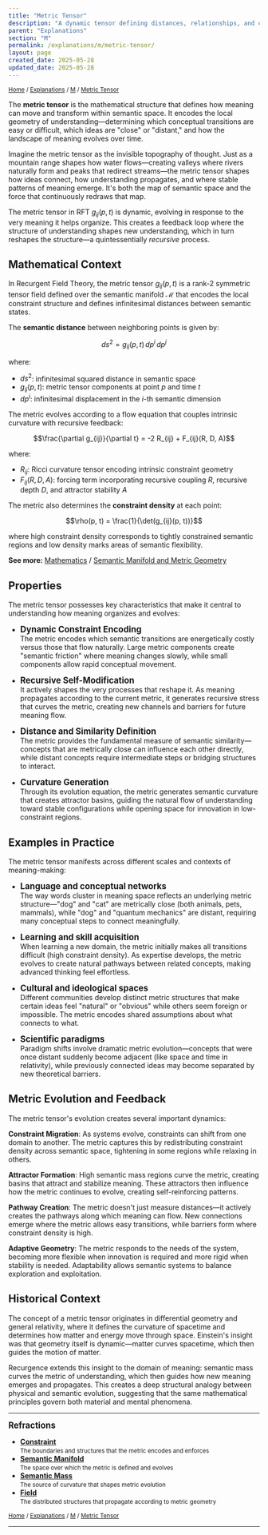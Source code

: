 ```yaml
---
title: "Metric Tensor"
description: "A dynamic tensor defining distances, relationships, and constraints in semantic space"
parent: "Explanations"
section: "M"
permalink: /explanations/m/metric-tensor/
layout: page
created_date: 2025-05-28
updated_date: 2025-05-28
---
```


<small>[Home](/) / [Explanations](/explanations/) / [M](/explanations/m/) / <u>Metric Tensor</u></small>

The **metric tensor** is the mathematical structure that defines how meaning can move and transform within semantic space. It encodes the local geometry of understanding—determining which conceptual transitions are easy or difficult, which ideas are "close" or "distant," and how the landscape of meaning evolves over time.

Imagine the metric tensor as the invisible topography of thought. Just as a mountain range shapes how water flows—creating valleys where rivers naturally form and peaks that redirect streams—the metric tensor shapes how ideas connect, how understanding propagates, and where stable patterns of meaning emerge. It's both the map of semantic space and the force that continuously redraws that map.

The metric tensor in RFT $g_{ij}(p, t)$ is dynamic, evolving in response to the very meaning it helps organize. This creates a feedback loop where the structure of understanding shapes new understanding, which in turn reshapes the structure—a quintessentially *recursive* process.

## Mathematical Context

In Recurgent Field Theory, the metric tensor $g_{ij}(p, t)$ is a rank-2 symmetric tensor field defined over the semantic manifold $\mathcal{M}$ that encodes the local constraint structure and defines infinitesimal distances between semantic states.

The **semantic distance** between neighboring points is given by:

$$ds^2 = g_{ij}(p, t) \, dp^i \, dp^j$$

where:
- $ds^2$: infinitesimal squared distance in semantic space
- $g_{ij}(p, t)$: metric tensor components at point $p$ and time $t$
- $dp^i$: infinitesimal displacement in the $i$-th semantic dimension

The metric evolves according to a flow equation that couples intrinsic curvature with recursive feedback:

$$\frac{\partial g_{ij}}{\partial t} = -2 R_{ij} + F_{ij}(R, D, A)$$

where:
- $R_{ij}$: Ricci curvature tensor encoding intrinsic constraint geometry
- $F_{ij}(R, D, A)$: forcing term incorporating recursive coupling $R$, recursive depth $D$, and attractor stability $A$

The metric also determines the **constraint density** at each point:

$$\rho(p, t) = \frac{1}{\det(g_{ij}(p, t))}$$

where high constraint density corresponds to tightly constrained semantic regions and low density marks areas of semantic flexibility.

**See more:** [Mathematics](/math/) / [Semantic Manifold and Metric Geometry](/math/03-semantic-manifold/)

## Properties

The metric tensor possesses key characteristics that make it central to understanding how meaning organizes and evolves:

- **<big>Dynamic Constraint Encoding</big>**  
The metric encodes which semantic transitions are energetically costly versus those that flow naturally. Large metric components create "semantic friction" where meaning changes slowly, while small components allow rapid conceptual movement.

- **<big>Recursive Self-Modification</big>**  
It actively shapes the very processes that reshape it. As meaning propagates according to the current metric, it generates recursive stress that curves the metric, creating new channels and barriers for future meaning flow.

- **<big>Distance and Similarity Definition</big>**  
The metric provides the fundamental measure of semantic similarity—concepts that are metrically close can influence each other directly, while distant concepts require intermediate steps or bridging structures to interact.

- **<big>Curvature Generation</big>**  
Through its evolution equation, the metric generates semantic curvature that creates attractor basins, guiding the natural flow of understanding toward stable configurations while opening space for innovation in low-constraint regions.

## Examples in Practice

The metric tensor manifests across different scales and contexts of meaning-making:

- **<big>Language and conceptual networks</big>**  
The way words cluster in meaning space reflects an underlying metric structure—"dog" and "cat" are metrically close (both animals, pets, mammals), while "dog" and "quantum mechanics" are distant, requiring many conceptual steps to connect meaningfully.

- **<big>Learning and skill acquisition</big>**  
When learning a new domain, the metric initially makes all transitions difficult (high constraint density). As expertise develops, the metric evolves to create natural pathways between related concepts, making advanced thinking feel effortless.

- **<big>Cultural and ideological spaces</big>**  
Different communities develop distinct metric structures that make certain ideas feel "natural" or "obvious" while others seem foreign or impossible. The metric encodes shared assumptions about what connects to what.

- **<big>Scientific paradigms</big>**  
Paradigm shifts involve dramatic metric evolution—concepts that were once distant suddenly become adjacent (like space and time in relativity), while previously connected ideas may become separated by new theoretical barriers.

## Metric Evolution and Feedback

The metric tensor's evolution creates several important dynamics:

**Constraint Migration**: As systems evolve, constraints can shift from one domain to another. The metric captures this by redistributing constraint density across semantic space, tightening in some regions while relaxing in others.

**Attractor Formation**: High semantic mass regions curve the metric, creating basins that attract and stabilize meaning. These attractors then influence how the metric continues to evolve, creating self-reinforcing patterns.

**Pathway Creation**: The metric doesn't just measure distances—it actively creates the pathways along which meaning can flow. New connections emerge where the metric allows easy transitions, while barriers form where constraint density is high.

**Adaptive Geometry**: The metric responds to the needs of the system, becoming more flexible when innovation is required and more rigid when stability is needed. Adaptability allows semantic systems to balance exploration and exploitation.

## Historical Context

The concept of a metric tensor originates in differential geometry and general relativity, where it defines the curvature of spacetime and determines how matter and energy move through space. Einstein's insight was that geometry itself is dynamic—matter curves spacetime, which then guides the motion of matter.

Recurgence extends this insight to the domain of meaning: semantic mass curves the metric of understanding, which then guides how new meaning emerges and propagates. This creates a deep structural analogy between physical and semantic evolution, suggesting that the same mathematical principles govern both material and mental phenomena.

---

**<big>Refractions</big>**

- **[Constraint](/explanations/c/constraint/)**  
  <small>The boundaries and structures that the metric encodes and enforces</small>
- **[Semantic Manifold](/explanations/s/semantic-manifold/)**  
  <small>The space over which the metric is defined and evolves</small>
- **[Semantic Mass](/explanations/s/semantic-mass/)**  
  <small>The source of curvature that shapes metric evolution</small>
- **[Field](/explanations/f/field/)**  
  <small>The distributed structures that propagate according to metric geometry</small>

<small>[Home](/) / [Explanations](/explanations/) / [M](/explanations/m/) / <u>Metric Tensor</u></small>

---
